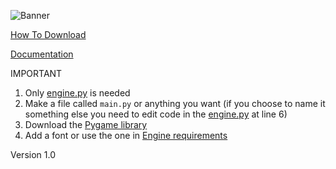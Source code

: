 ![Banner](https://github.com/Dragon-Chicken/Basilisk/assets/70321204/d9b4f440-169c-4fdd-baed-5b2be07abd39)

[How To Download](https://github.com/Dragon-Chicken/Basilisk/wiki/HOW-DO-DOWNLOAD)

[Documentation](https://github.com/Dragon-Chicken/DragonEngine/wiki)

IMPORTANT

1. Only [engine.py](https://github.com/Dragon-Chicken/DragonEngine/blob/main/engine.py) is needed
2. Make a file called `main.py` or anything you want (if you choose to name it something else you need to edit code in the [engine.py](https://github.com/Dragon-Chicken/DragonEngine/blob/main/engine.py) at line 6)
3. Download the [Pygame library](https://pypi.org/project/pygame/)
4. Add a font or use the one in [Engine requirements](https://github.com/Dragon-Chicken/Basilisk/tree/main/Assets)

Version 1.0

